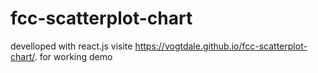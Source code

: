 # fcc-scatterplot-chart

develloped with react.js visite  https://vogtdale.github.io/fcc-scatterplot-chart/. for working demo
